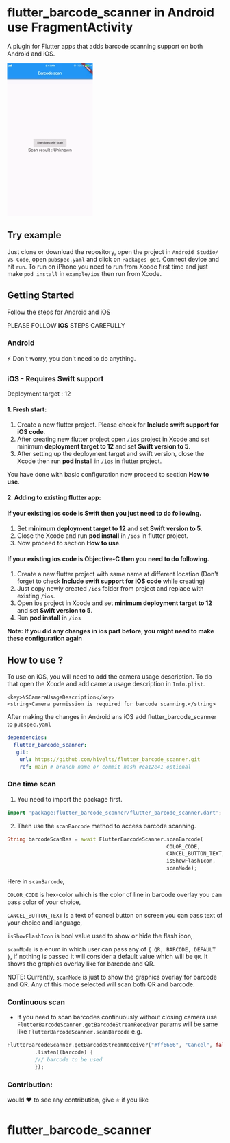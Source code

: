 # flutter_barcode_scanner in Android use FragmentActivity

A plugin for Flutter apps that adds barcode scanning support on both Android and iOS.


![Demo gif](https://github.com/AmolGangadhare/MyProfileRepo/blob/master/flutter_barcode_scanning_demo.gif "Demo")


## Try example
Just clone or download the repository, open the project in `Android Studio/ VS Code`, open `pubspec.yaml` and click on `Packages get`.
Connect device and hit `run`. 
To run on iPhone you need to run from Xcode first time and just make `pod install` in `example/ios` then run from Xcode.

## Getting Started 
Follow the steps for Android and iOS

PLEASE FOLLOW **iOS** STEPS CAREFULLY

### Android

:zap:  Don't worry, you don't need to do anything.

### iOS - Requires Swift support

Deployment target : 12

#### 1. Fresh start: 
 1. Create a new flutter project. Please check for **Include swift support for iOS code**.
 2. After creating new flutter project open `/ios` project in Xcode and set minimum **deployment target to 12**
    and set **Swift version to 5**.
 3. After setting up the deployment target and swift version, close the Xcode then run **pod install** in `/ios` in flutter project.
 
 You have done with basic configuration now proceed to section **How to use**.
 
#### 2. Adding to existing flutter app: 
#### If your existing ios code is **Swift** then you just need to do following.
  1. Set **minimum deployment target to 12** and set **Swift version to 5**.
  2. Close the Xcode and run **pod install** in `/ios` in flutter project.
  3. Now proceed to section **How to use**.
 
#### If your existing ios code is **Objective-C** then you need to do following.
  1. Create a new flutter project with same name at different location (Don't forget to check **Include swift support for iOS code** while creating) 
  2. Just copy newly created `/ios` folder from project and replace with existing `/ios`.
  3. Open ios project in Xcode and set **minimum deployment target to 12** and set **Swift version to 5**.
  4. Run **pod install** in `/ios` 
    
**Note: If you did any changes in ios part before, you might need to make these configuration again**

## How to use ?

To use on iOS, you will need to add the camera usage description.
To do that open the Xcode and add camera usage description in `Info.plist`. 

```
<key>NSCameraUsageDescription</key>
<string>Camera permission is required for barcode scanning.</string>
```


After making the changes in Android ans iOS add flutter_barcode_scanner to `pubspec.yaml`
```yml  
dependencies:
  flutter_barcode_scanner: 
   git:
    url: https://github.com/hivelts/flutter_barcode_scanner.git
    ref: main # branch name or commit hash #ea12e41 optional 
```



### One time scan
1. You need to import the package first.

```dart
import 'package:flutter_barcode_scanner/flutter_barcode_scanner.dart';
```

    
2. Then use the `scanBarcode` method to access barcode scanning.
    
```dart
String barcodeScanRes = await FlutterBarcodeScanner.scanBarcode(
                                                    COLOR_CODE, 
                                                    CANCEL_BUTTON_TEXT, 
                                                    isShowFlashIcon, 
                                                    scanMode);
```

Here in `scanBarcode`,

 `COLOR_CODE` is hex-color which is the color of line in barcode overlay you can pass color of your choice,
 
 `CANCEL_BUTTON_TEXT` is a text of cancel button on screen you can pass text of your choice and language,
 
 `isShowFlashIcon` is bool value used to show or hide the flash icon,
 
 `scanMode` is a enum in which user can pass any of `{ QR, BARCODE, DEFAULT }`, if nothing is passed it will consider a default value which will be `QR`.
 It shows the graphics overlay like for barcode and QR.
 
 NOTE: Currently, `scanMode` is just to show the graphics overlay for barcode and QR. Any of this mode selected will scan both QR and barcode. 

### Continuous scan
* If you need to scan barcodes continuously without closing camera use `FlutterBarcodeScanner.getBarcodeStreamReceiver`
params will be same like `FlutterBarcodeScanner.scanBarcode`
e.g. 


```dart
FlutterBarcodeScanner.getBarcodeStreamReceiver("#ff6666", "Cancel", false, ScanMode.DEFAULT)
         .listen((barcode) { 
         /// barcode to be used
         });
```

### Contribution:

would :heart: to see any contribution, give :star:  if you like
# flutter_barcode_scanner
